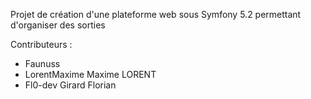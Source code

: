 Projet de création d'une plateforme web sous Symfony 5.2 permettant d'organiser des sorties

Contributeurs : 
  - Faunuss
  - LorentMaxime Maxime LORENT
  - Fl0-dev Girard Florian
